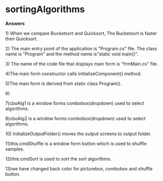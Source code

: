 # sortingAlgorithms
<b>Answers</b></br>
<p>1) When we compare Bucketsort and Quicksort, The Bucketsort is faster then Quicksort.</p>
<p>2) The main entry point of the application is "Program.cs" file. The class name is "Program" and the method name is"static void main()".</p>
<p>3) The name of the code file that displays main form is "frmMain.cs" file.</p>
<p>4)The main form constructor calls InitializeComponent() method.</p>
<p>5)The main form is derived from static class Program().</p>
<p>6)</p>
<p>7)cboAlg1 is a window forms combobox(dropdown) used to select algorithms.</p>
<p>8)cboAlg2 is a window forms combobox(dropdown) used to select algorithms.</p>
<p>10) InitializeOutputFolder() moves the output screens to output folder.</p>
<p>11)this.cmdShuffle is a window form button which is used to shuffle samples.</p>
<p>12)this.cmdSort is used to sort the sort algorithms.</p>
<p>13)we have changed back color for picturebox, combobox and shuffle button.</p>
